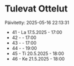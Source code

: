 # Tulevat Ottelut

Päivitetty: 2025-05-16 22:13:31

- 41 - La 17.5.2025 - 17:00
- 42 -  - 17:00
- 43 -  - 17:00
- 44 -  - 19:00
- 45 - Ti 20.5.2025 - 18:00
- 46 - Ke 21.5.2025 - 18:00
